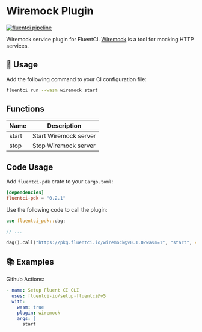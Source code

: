 # Wiremock Plugin

[![fluentci pipeline](https://shield.fluentci.io/x/wiremock)](https://pkg.fluentci.io/wiremock)

Wiremock service plugin for FluentCI. [Wiremock](wiremock.org/) is a tool for mocking HTTP services.

## 🚀 Usage

Add the following command to your CI configuration file:

```bash
fluentci run --wasm wiremock start
```

## Functions

| Name   | Description                                 |
| ------ | --------------------------------------------|
| start  | Start Wiremock server                       |
| stop   | Stop Wiremock server                        |

## Code Usage

Add `fluentci-pdk` crate to your `Cargo.toml`:

```toml
[dependencies]
fluentci-pdk = "0.2.1"
```

Use the following code to call the plugin:

```rust
use fluentci_pdk::dag;

// ...

dag().call("https://pkg.fluentci.io/wiremock@v0.1.0?wasm=1", "start", vec![])?;
```

## 📚 Examples

Github Actions:

```yaml
- name: Setup Fluent CI CLI
  uses: fluentci-io/setup-fluentci@v5
  with:
    wasm: true
    plugin: wiremock
    args: |
      start
```
